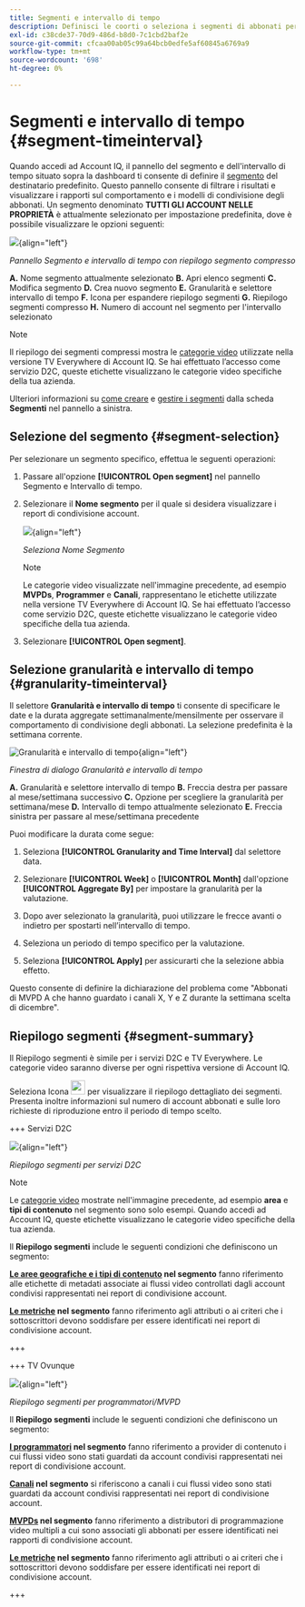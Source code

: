 ```yaml
---
title: Segmenti e intervallo di tempo
description: Definisci le coorti o seleziona i segmenti di abbonati per misurare le possibilità di condivisione dell’account e i modelli dei tuoi visualizzatori di canale per utilizzare strumenti grafici e rapporti in Account IQ.
exl-id: c38cde37-70d9-486d-b8d0-7c1cbd2baf2e
source-git-commit: cfcaa00ab05c99a64bcb0edfe5af60845a6769a9
workflow-type: tm+mt
source-wordcount: '698'
ht-degree: 0%

---
```



# Segmenti e intervallo di tempo {#segment-timeinterval}

Quando accedi ad Account IQ, il pannello del segmento e dell&#39;intervallo di tempo situato sopra la dashboard ti consente di definire il [segmento](product-concepts.md#segmet-def) del destinatario predefinito. Questo pannello consente di filtrare i risultati e visualizzare i rapporti sul comportamento e i modelli di condivisione degli abbonati. Un segmento denominato **TUTTI GLI ACCOUNT NELLE PROPRIETÀ** è attualmente selezionato per impostazione predefinita, dove è possibile visualizzare le opzioni seguenti:

![](assets/new-segment-selector-collapsed.png){align="left"}

*Pannello Segmento e intervallo di tempo con riepilogo segmento compresso*

**A.** Nome segmento attualmente selezionato **B.** Apri elenco segmenti **C.** Modifica segmento **D.** Crea nuovo segmento **E.** Granularità e selettore intervallo di tempo **F.** Icona per espandere riepilogo segmenti **G.** Riepilogo segmenti compresso **H.** Numero di account nel segmento per l&#39;intervallo selezionato

>[!NOTE]
>
> Il riepilogo dei segmenti compressi mostra le [categorie video](product-concepts.md#video-category-def) utilizzate nella versione TV Everywhere di Account IQ. Se hai effettuato l’accesso come servizio D2C, queste etichette visualizzano le categorie video specifiche della tua azienda.

Ulteriori informazioni su [come creare](work-with-segments.md#create-new-segment) e [gestire i segmenti](work-with-segments.md#manage-segment) dalla scheda **Segmenti** nel pannello a sinistra.

## Selezione del segmento {#segment-selection}

Per selezionare un segmento specifico, effettua le seguenti operazioni:

1. Passare all&#39;opzione **[!UICONTROL Open segment]** nel pannello Segmento e Intervallo di tempo.
1. Selezionare il **Nome segmento** per il quale si desidera visualizzare i report di condivisione account.

   ![](assets/open-segment.png){align="left"}

   *Seleziona Nome Segmento*

   >[!NOTE]
   >
   > Le categorie video visualizzate nell&#39;immagine precedente, ad esempio **MVPDs**, **Programmer** e **Canali**, rappresentano le etichette utilizzate nella versione TV Everywhere di Account IQ. Se hai effettuato l’accesso come servizio D2C, queste etichette visualizzano le categorie video specifiche della tua azienda.

1. Selezionare **[!UICONTROL Open segment]**.


## Selezione granularità e intervallo di tempo {#granularity-timeinterval}

Il selettore **Granularità e intervallo di tempo** ti consente di specificare le date e la durata aggregate settimanalmente/mensilmente per osservare il comportamento di condivisione degli abbonati. La selezione predefinita è la settimana corrente.

![Granularità e intervallo di tempo](assets/granularity-timeinterval-weekwise.png){align="left"}

*Finestra di dialogo Granularità e intervallo di tempo*

**A.** Granularità e selettore intervallo di tempo **B.** Freccia destra per passare al mese/settimana successivo **C.** Opzione per scegliere la granularità per settimana/mese **D.** Intervallo di tempo attualmente selezionato **E.** Freccia sinistra per passare al mese/settimana precedente

Puoi modificare la durata come segue:

1. Seleziona **[!UICONTROL Granularity and Time Interval]** dal selettore data.

1. Selezionare **[!UICONTROL Week]** o **[!UICONTROL Month]** dall&#39;opzione **[!UICONTROL Aggregate By]** per impostare la granularità per la valutazione.

1. Dopo aver selezionato la granularità, puoi utilizzare le frecce avanti o indietro per spostarti nell’intervallo di tempo.

1. Seleziona un periodo di tempo specifico per la valutazione.

1. Seleziona **[!UICONTROL Apply]** per assicurarti che la selezione abbia effetto.

Questo consente di definire la dichiarazione del problema come &quot;Abbonati di MVPD A che hanno guardato i canali X, Y e Z durante la settimana scelta di dicembre&quot;.

## Riepilogo segmenti {#segment-summary}

Il Riepilogo segmenti è simile per i servizi D2C e TV Everywhere. Le categorie video saranno diverse per ogni rispettiva versione di Account IQ.

Seleziona Icona <img alt= "espandi riepilogo segmenti" src="./assets/expand-segment-summary.svg" width="25"> per visualizzare il riepilogo dettagliato dei segmenti. Presenta inoltre informazioni sul numero di account abbonati e sulle loro richieste di riproduzione entro il periodo di tempo scelto.

+++ Servizi D2C

![](assets/segment-panel-d2c.png){align="left"}

*Riepilogo segmenti per servizi D2C*

>[!NOTE]
>
>Le [categorie video](product-concepts.md#video-category-def) mostrate nell&#39;immagine precedente, ad esempio **area** e **tipi di contenuto** nel segmento sono solo esempi. Quando accedi ad Account IQ, queste etichette visualizzano le categorie video specifiche della tua azienda.

Il **Riepilogo segmenti** include le seguenti condizioni che definiscono un segmento:

**[Le aree geografiche e i tipi di contenuto](product-concepts.md#video-category-def) nel segmento** fanno riferimento alle etichette di metadati associate ai flussi video controllati dagli account condivisi rappresentati nei report di condivisione account.

**[Le metriche](product-concepts.md#metric) nel segmento** fanno riferimento agli attributi o ai criteri che i sottoscrittori devono soddisfare per essere identificati nei report di condivisione account.

+++

+++ TV Ovunque

![](assets/segment-panel-programmers-mvpd.png){align="left"}

*Riepilogo segmenti per programmatori/MVPD*

Il **Riepilogo segmenti** include le seguenti condizioni che definiscono un segmento:

**[I programmatori](product-concepts.md#programmer-def) nel segmento** fanno riferimento a provider di contenuto i cui flussi video sono stati guardati da account condivisi rappresentati nei report di condivisione account.

**[Canali](product-concepts.md#channel-def) nel segmento** si riferiscono a canali i cui flussi video sono stati guardati da account condivisi rappresentati nei report di condivisione account.

**[MVPDs](product-concepts.md#mvpd-def) nel segmento** fanno riferimento a distributori di programmazione video multipli a cui sono associati gli abbonati per essere identificati nei rapporti di condivisione account.

**[Le metriche](product-concepts.md#metric) nel segmento** fanno riferimento agli attributi o ai criteri che i sottoscrittori devono soddisfare per essere identificati nei report di condivisione account.

+++
